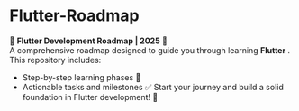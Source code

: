 # Flutter-Roadmap
🚀 **Flutter Development Roadmap | 2025** 🚀   
A comprehensive roadmap designed to guide you through learning **Flutter** .
This repository includes: 
- Step-by-step learning phases 📖
- Actionable tasks and milestones ✅
Start your journey and build a solid foundation in Flutter development! 💙 
